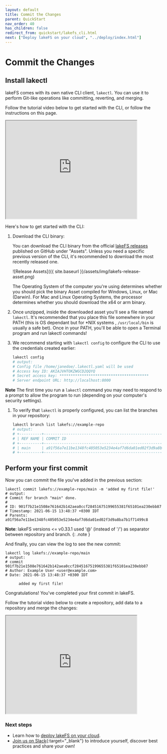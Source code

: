 ```yaml
---
layout: default
title: Commit the Changes
parent: QuickStart
nav_order: 40
has_children: false
redirect_from: quickstart/lakefs_cli.html
next: ["Deploy lakeFS on your cloud", "../deploy/index.html"]
---
```


# Commit the Changes

## Install lakectl

lakeFS comes with its own native CLI client, `lakectl`. 
You can use it to perform Git-like operations like committing, reverting, and merging.

Follow the tutorial video below to get started with the CLI, or follow the instructions on this page.

<iframe width="420" height="315" src="https://www.youtube.com/embed/8nO7RT411nA"></iframe>

Here's how to get started with the CLI:

  1. Download the CLI binary:

     You can download the CLI binary from the official [lakeFS releases](https://github.com/treeverse/lakeFS/releases) published on GitHub under "Assets". Unless you need a specific previous version of the CLI, it's recommended to download the most recently released one.

      ![Release Assets]({{ site.baseurl }}/assets/img/lakefs-release-asset.png)

     The Operating System of the computer you're using determines whether you should pick the binary Asset compiled for Windows, Linux, or Mac (Darwin). For Mac and Linux Operating Systems, the processor determines whether you should download the x64 or arm binary. 
  
  
  1. Once unzipped, inside the downloaded asset you'll see a file named `lakectl`. It's recommended that you place this file somewhere in your PATH (this is OS dependant but for *NIX systems , `/usr/local/bin` is usually a safe bet). Once in your PATH, you'll be able to open a Terminal program and run lakectl commands!

  1. We recommend starting with `lakectl config` to configure the CLI to use the credentials created earlier:

     ```bash
     lakectl config
     # output:
     # Config file /home/janedoe/.lakectl.yaml will be used
     # Access key ID: AKIAJVHTOKZWGCD2QQYQ
     # Secret access key: ****************************************
     # Server endpoint URL: http://localhost:8000
     ```
   **Note** The first time you run a `lakectl` command you may need to respond to a prompt to allow the program to run (depending on your computer's security settings). 

  1. To verify that `lakectl` is properly configured, you can list the branches in your repository:

     ```bash
     lakectl branch list lakefs://example-repo
     # output:
     # +----------+------------------------------------------------------------------+
     # | REF NAME | COMMIT ID                                                        |
     # +----------+------------------------------------------------------------------+
     # | main     | a91f56a7e11be1348fc405053e5234e4af7d6da01ed02f3d9a8ba7b1f71499c8 |
     # +----------+------------------------------------------------------------------+
     ```
  
## Perform your first commit

Now you can commit the file you've added in the previous section:

```
lakectl commit lakefs://example-repo/main -m 'added my first file!'
# output:
# Commit for branch "main" done.
# 
# ID: 901f7b21e1508e761642b142aea0ccf28451675199655381f65101ea230ebb87
# Timestamp: 2021-06-15 13:48:37 +0300 IDT
# Parents: a91f56a7e11be1348fc405053e5234e4af7d6da01ed02f3d9a8ba7b1f71499c8
```

**Note**: lakeFS versions <= v0.33.1 used '@' (instead of '/') as separator between repository and branch.
{: .note }

And finally, you can view the log to see the new commit:
```
lakectl log lakefs://example-repo/main
# output:  
# commit 901f7b21e1508e761642b142aea0ccf28451675199655381f65101ea230ebb87
# Author: Example User <user@example.com>
# Date: 2021-06-15 13:48:37 +0300 IDT
  
      added my first file! 
```

Congratulations! You've completed your first commit in lakeFS.

Follow the tutorial video below to create a repository, add data to a repository and merge the changes:
<iframe width="420" height="315" src="https://www.youtube.com/embed/TnbH9UwoiF8"></iframe>

### Next steps

* Learn how to [deploy lakeFS on your cloud](../deploy/index.md).
* [Join us on Slack](https://lakefs.io/slack){:target="_blank"} to introduce yourself, discover best practices and share your own!
